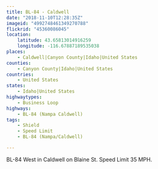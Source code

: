 ```yaml
---
title: BL-84 - Caldwell
date: "2018-11-10T12:28:35Z"
imageid: "4992748461349270788"
flickrid: "45360086045"
location:
    latitude: 43.65813014916259
    longitude: -116.67887189535038
places:
    - Caldwell|Canyon County|Idaho|United States
counties:
    - Canyon County|Idaho|United States
countries:
    - United States
states:
    - Idaho|United States
highwaytypes:
    - Business Loop
highways:
    - BL-84 (Nampa Caldwell)
tags:
    - Shield
    - Speed Limit
    - BL-84 (Nampa/Caldwell)

---
```

BL-84 West in Caldwell on Blaine St.  Speed Limit 35 MPH.